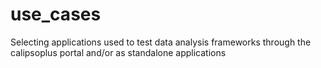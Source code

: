 # use_cases
Selecting applications used to test data analysis frameworks through the calipsoplus portal and/or as standalone applications

